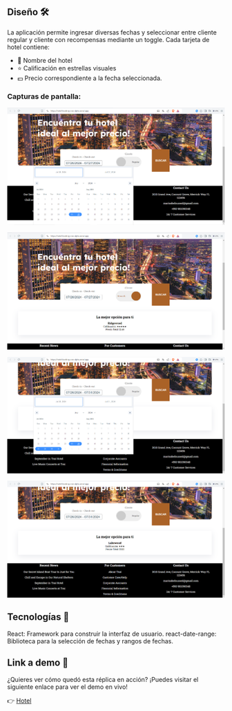 ## Diseño 🛠
La aplicación permite ingresar diversas fechas y seleccionar entre cliente regular y cliente con recompensas mediante un toggle. 
Cada tarjeta de hotel contiene:
* 🏨 Nombre del hotel
* ⭐ Calificación en estrellas visuales
* 💵 Precio correspondiente a la fecha seleccionada.

### Capturas de pantalla:
![Primera Parte](src/assets/imagenes/Screenshot_1.png)

![Segunda Parte](src/assets/imagenes/Screenshot_2.png)

![Tercera Parte](src/assets/imagenes/Screenshot_3.png)

![Cuarta Parte](src/assets/imagenes/Screenshot_4.png)

## Tecnologías 🚀
React: Framework para construir la interfaz de usuario.
react-date-range: Biblioteca para la selección de fechas y rangos de fechas. 

## Link a demo 👀
¿Quieres ver cómo quedó esta réplica en acción? ¡Puedes visitar el siguiente enlace para ver el demo en vivo!

👉 [Hotel](https://hotel-booking-one-alpha.vercel.app/)

